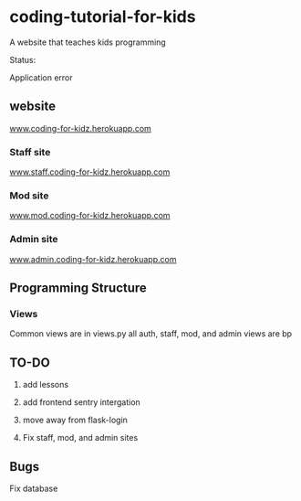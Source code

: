 # coding-tutorial-for-kids
A website that teaches kids programming

Status:

Application error
## website
www.coding-for-kidz.herokuapp.com
### Staff site
www.staff.coding-for-kidz.herokuapp.com
### Mod site
www.mod.coding-for-kidz.herokuapp.com
### Admin site
www.admin.coding-for-kidz.herokuapp.com
## Programming Structure
### Views
Common views are in views.py
all auth, staff, mod, and admin views are bp
## TO-DO
1. add lessons

2. add frontend sentry intergation

3. move away from flask-login 

4. Fix staff, mod, and admin sites

## Bugs
Fix database
